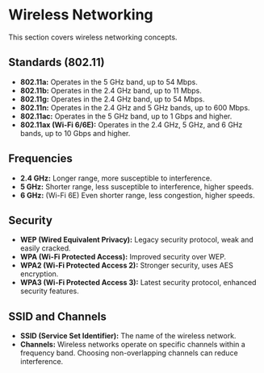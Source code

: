 # Wireless Networking

This section covers wireless networking concepts.

## Standards (802.11)

*   **802.11a:** Operates in the 5 GHz band, up to 54 Mbps.
*   **802.11b:** Operates in the 2.4 GHz band, up to 11 Mbps.
*   **802.11g:** Operates in the 2.4 GHz band, up to 54 Mbps.
*   **802.11n:** Operates in the 2.4 GHz and 5 GHz bands, up to 600 Mbps.
*   **802.11ac:** Operates in the 5 GHz band, up to 1 Gbps and higher.
*   **802.11ax (Wi-Fi 6/6E):** Operates in the 2.4 GHz, 5 GHz, and 6 GHz bands, up to 10 Gbps and higher.

## Frequencies

*   **2.4 GHz:** Longer range, more susceptible to interference.
*   **5 GHz:** Shorter range, less susceptible to interference, higher speeds.
*   **6 GHz:** (Wi-Fi 6E) Even shorter range, less congestion, higher speeds.

## Security

*   **WEP (Wired Equivalent Privacy):** Legacy security protocol, weak and easily cracked.
*   **WPA (Wi-Fi Protected Access):** Improved security over WEP.
*   **WPA2 (Wi-Fi Protected Access 2):** Stronger security, uses AES encryption.
*   **WPA3 (Wi-Fi Protected Access 3):** Latest security protocol, enhanced security features.

## SSID and Channels

*   **SSID (Service Set Identifier):** The name of the wireless network.
*   **Channels:** Wireless networks operate on specific channels within a frequency band. Choosing non-overlapping channels can reduce interference.
